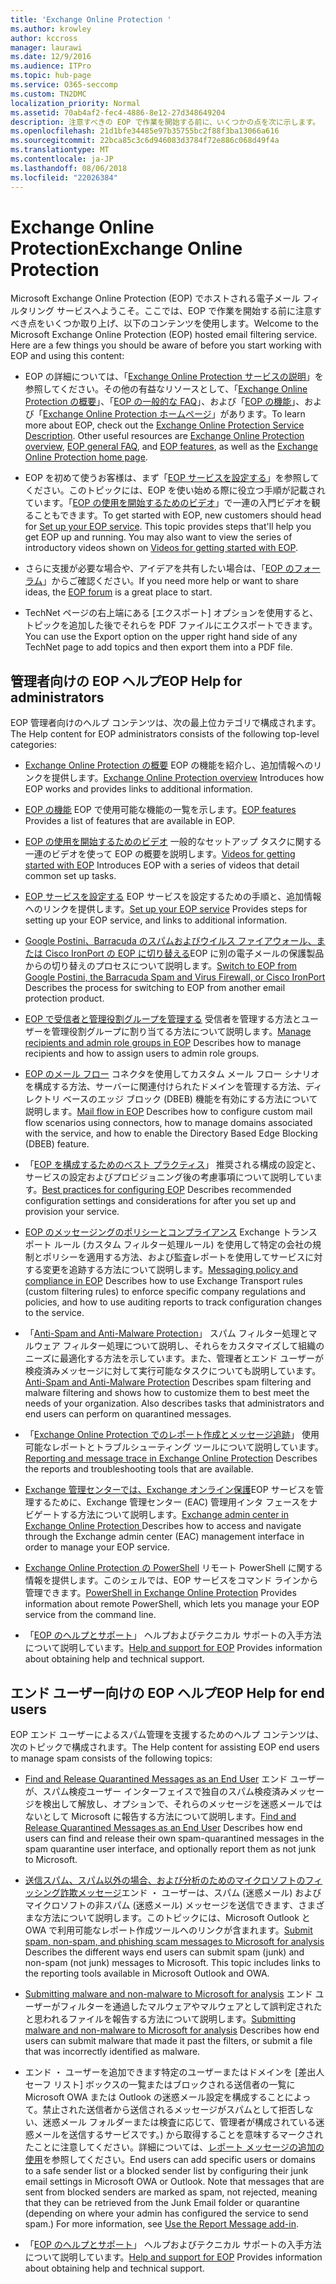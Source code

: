 ```yaml
---
title: 'Exchange Online Protection '
ms.author: krowley
author: kccross
manager: laurawi
ms.date: 12/9/2016
ms.audience: ITPro
ms.topic: hub-page
ms.service: O365-seccomp
ms.custom: TN2DMC
localization_priority: Normal
ms.assetid: 70ab4af2-fec4-4886-8e12-27d348649204
description: 注意すべきの EOP で作業を開始する前に、いくつかの点を次に示します。
ms.openlocfilehash: 21d1bfe34485e97b35755bc2f88f3ba13066a616
ms.sourcegitcommit: 22bca85c3c6d946083d3784f72e886c068d49f4a
ms.translationtype: MT
ms.contentlocale: ja-JP
ms.lasthandoff: 08/06/2018
ms.locfileid: "22026384"
---
```

# <a name="exchange-online-protection"></a><span data-ttu-id="f6de6-103">Exchange Online Protection</span><span class="sxs-lookup"><span data-stu-id="f6de6-103">Exchange Online Protection</span></span> 

<span data-ttu-id="f6de6-p101">Microsoft Exchange Online Protection (EOP) でホストされる電子メール フィルタリング サービスへようこそ。ここでは、EOP で作業を開始する前に注意すべき点をいくつか取り上げ、以下のコンテンツを使用します。</span><span class="sxs-lookup"><span data-stu-id="f6de6-p101">Welcome to the Microsoft Exchange Online Protection (EOP) hosted email filtering service. Here are a few things you should be aware of before you start working with EOP and using this content:</span></span>
  
- <span data-ttu-id="f6de6-p102">EOP の詳細については、「[Exchange Online Protection サービスの説明](https://go.microsoft.com/fwlink/p/?LinkId=320619)」を参照してください。その他の有益なリソースとして、「[Exchange Online Protection の概要](exchange-online-protection-overview.md)」、「[EOP の一般的な FAQ](eop-general-faq.md)」、および「[EOP の機能](eop-features.md)」、および「[Exchange Online Protection ホームページ](https://go.microsoft.com/fwlink/?LinkId=279912)」があります。</span><span class="sxs-lookup"><span data-stu-id="f6de6-p102">To learn more about EOP, check out the [Exchange Online Protection Service Description](https://go.microsoft.com/fwlink/p/?LinkId=320619). Other useful resources are [Exchange Online Protection overview](exchange-online-protection-overview.md), [EOP general FAQ](eop-general-faq.md), and [EOP features](eop-features.md), as well as the [Exchange Online Protection home page](https://go.microsoft.com/fwlink/?LinkId=279912).</span></span>
    
- <span data-ttu-id="f6de6-p103">EOP を初めて使うお客様は、まず「[EOP サービスを設定する](set-up-your-eop-service.md)」を参照してください。このトピックには、EOP を使い始める際に役立つ手順が記載されています。「[EOP の使用を開始するためのビデオ](videos-for-getting-started-with-eop.md)」で一連の入門ビデオを観ることもできます。</span><span class="sxs-lookup"><span data-stu-id="f6de6-p103">To get started with EOP, new customers should head for [Set up your EOP service](set-up-your-eop-service.md). This topic provides steps that'll help you get EOP up and running. You may also want to view the series of introductory videos shown on [Videos for getting started with EOP](videos-for-getting-started-with-eop.md).</span></span>
    
- <span data-ttu-id="f6de6-111">さらに支援が必要な場合や、アイデアを共有したい場合は、「[EOP のフォーラム](https://go.microsoft.com/fwlink/?LinkId=285351)」からご確認ください。</span><span class="sxs-lookup"><span data-stu-id="f6de6-111">If you need more help or want to share ideas, the [EOP forum](https://go.microsoft.com/fwlink/?LinkId=285351) is a great place to start.</span></span> 
    
- <span data-ttu-id="f6de6-112">TechNet ページの右上端にある [エクスポート] オプションを使用すると、トピックを追加した後でそれらを PDF ファイルにエクスポートできます。</span><span class="sxs-lookup"><span data-stu-id="f6de6-112">You can use the Export option on the upper right hand side of any TechNet page to add topics and then export them into a PDF file.</span></span> 
    
## <a name="eop-help-for-administrators"></a><span data-ttu-id="f6de6-113">管理者向けの EOP ヘルプ</span><span class="sxs-lookup"><span data-stu-id="f6de6-113">EOP Help for administrators</span></span>

<span data-ttu-id="f6de6-114">EOP 管理者向けのヘルプ コンテンツは、次の最上位カテゴリで構成されます。</span><span class="sxs-lookup"><span data-stu-id="f6de6-114">The Help content for EOP administrators consists of the following top-level categories:</span></span>
  
- <span data-ttu-id="f6de6-115">[Exchange Online Protection の概要](exchange-online-protection-overview.md) EOP の機能を紹介し、追加情報へのリンクを提供します。</span><span class="sxs-lookup"><span data-stu-id="f6de6-115">[Exchange Online Protection overview](exchange-online-protection-overview.md) Introduces how EOP works and provides links to additional information.</span></span> 
    
- <span data-ttu-id="f6de6-116">[EOP の機能](eop-features.md) EOP で使用可能な機能の一覧を示します。</span><span class="sxs-lookup"><span data-stu-id="f6de6-116">[EOP features](eop-features.md) Provides a list of features that are available in EOP.</span></span> 
    
- <span data-ttu-id="f6de6-117">[EOP の使用を開始するためのビデオ](videos-for-getting-started-with-eop.md) 一般的なセットアップ タスクに関する一連のビデオを使って EOP の概要を説明します。</span><span class="sxs-lookup"><span data-stu-id="f6de6-117">[Videos for getting started with EOP](videos-for-getting-started-with-eop.md) Introduces EOP with a series of videos that detail common set up tasks.</span></span> 
    
- <span data-ttu-id="f6de6-118">[EOP サービスを設定する](set-up-your-eop-service.md) EOP サービスを設定するための手順と、追加情報へのリンクを提供します。</span><span class="sxs-lookup"><span data-stu-id="f6de6-118">[Set up your EOP service](set-up-your-eop-service.md) Provides steps for setting up your EOP service, and links to additional information.</span></span> 
    
- <span data-ttu-id="f6de6-119">[Google Postini、Barracuda のスパムおよびウイルス ファイアウォール、または Cisco IronPort の EOP に切り替える](switch-to-eop-from-google-postini-the-barracuda-spam-and-virus-firewall-or-cisco.md)EOP に別の電子メールの保護製品からの切り替えのプロセスについて説明します。</span><span class="sxs-lookup"><span data-stu-id="f6de6-119">[Switch to EOP from Google Postini, the Barracuda Spam and Virus Firewall, or Cisco IronPort](switch-to-eop-from-google-postini-the-barracuda-spam-and-virus-firewall-or-cisco.md) Describes the process for switching to EOP from another email protection product.</span></span> 
    
- <span data-ttu-id="f6de6-120">[EOP で受信者と管理役割グループを管理する](manage-recipients-and-admin-role-groups-in-eop.md) 受信者を管理する方法とユーザーを管理役割グループに割り当てる方法について説明します。</span><span class="sxs-lookup"><span data-stu-id="f6de6-120">[Manage recipients and admin role groups in EOP](manage-recipients-and-admin-role-groups-in-eop.md) Describes how to manage recipients and how to assign users to admin role groups.</span></span> 
    
- <span data-ttu-id="f6de6-121">[EOP のメール フロー](mail-flow-in-eop.md) コネクタを使用してカスタム メール フロー シナリオを構成する方法、サーバーに関連付けられたドメインを管理する方法、ディレクトリ ベースのエッジ ブロック (DBEB) 機能を有効にする方法について説明します。</span><span class="sxs-lookup"><span data-stu-id="f6de6-121">[Mail flow in EOP](mail-flow-in-eop.md) Describes how to configure custom mail flow scenarios using connectors, how to manage domains associated with the service, and how to enable the Directory Based Edge Blocking (DBEB) feature.</span></span> 
    
- <span data-ttu-id="f6de6-122">「[EOP を構成するためのベスト プラクティス](best-practices-for-configuring-eop.md)」 推奨される構成の設定と、サービスの設定およびプロビジョニング後の考慮事項について説明しています。</span><span class="sxs-lookup"><span data-stu-id="f6de6-122">[Best practices for configuring EOP](best-practices-for-configuring-eop.md) Describes recommended configuration settings and considerations for after you set up and provision your service.</span></span> 
    
- <span data-ttu-id="f6de6-123">[EOP のメッセージングのポリシーとコンプライアンス](messaging-policy-and-compliance-in-eop.md) Exchange トランスポート ルール (カスタム フィルター処理ルール) を使用して特定の会社の規制とポリシーを適用する方法、および監査レポートを使用してサービスに対する変更を追跡する方法について説明します。</span><span class="sxs-lookup"><span data-stu-id="f6de6-123">[Messaging policy and compliance in EOP](messaging-policy-and-compliance-in-eop.md) Describes how to use Exchange Transport rules (custom filtering rules) to enforce specific company regulations and policies, and how to use auditing reports to track configuration changes to the service.</span></span> 
    
- <span data-ttu-id="f6de6-p104">「[Anti-Spam and Anti-Malware Protection](http://technet.microsoft.com/library/93c6c227-7442-4293-b64d-ec8f15c928db.aspx)」 スパム フィルター処理とマルウェア フィルター処理について説明し、それらをカスタマイズして組織のニーズに最適化する方法を示しています。また、管理者とエンド ユーザーが検疫済みメッセージに対して実行可能なタスクについても説明しています。</span><span class="sxs-lookup"><span data-stu-id="f6de6-p104">[Anti-Spam and Anti-Malware Protection](http://technet.microsoft.com/library/93c6c227-7442-4293-b64d-ec8f15c928db.aspx) Describes spam filtering and malware filtering and shows how to customize them to best meet the needs of your organization. Also describes tasks that administrators and end users can perform on quarantined messages.</span></span> 
    
- <span data-ttu-id="f6de6-126">「[Exchange Online Protection でのレポート作成とメッセージ追跡](reporting-and-message-trace-in-exchange-online-protection.md)」 使用可能なレポートとトラブルシューティング ツールについて説明しています。</span><span class="sxs-lookup"><span data-stu-id="f6de6-126">[Reporting and message trace in Exchange Online Protection](reporting-and-message-trace-in-exchange-online-protection.md) Describes the reports and troubleshooting tools that are available.</span></span> 
    
- <span data-ttu-id="f6de6-127">[Exchange 管理センターでは、Exchange オンライン保護](../exchange-admin-center-in-exchange-online-protection-eop.md)EOP サービスを管理するために、Exchange 管理センター (EAC) 管理用インタ フェースをナビゲートする方法について説明します。</span><span class="sxs-lookup"><span data-stu-id="f6de6-127">[Exchange admin center in Exchange Online Protection ](../exchange-admin-center-in-exchange-online-protection-eop.md) Describes how to access and navigate through the Exchange admin center (EAC) management interface in order to manage your EOP service.</span></span> 
    
- <span data-ttu-id="f6de6-128">[Exchange Online Protection の PowerShell](http://technet.microsoft.com/library/f7918a88-774a-405e-945b-bc2f5ee9f748.aspx) リモート PowerShell に関する情報を提供します。このシェルでは、EOP サービスをコマンド ラインから管理できます。</span><span class="sxs-lookup"><span data-stu-id="f6de6-128">[PowerShell in Exchange Online Protection](http://technet.microsoft.com/library/f7918a88-774a-405e-945b-bc2f5ee9f748.aspx) Provides information about remote PowerShell, which lets you manage your EOP service from the command line.</span></span> 
    
- <span data-ttu-id="f6de6-129">「[EOP のヘルプとサポート](help-and-support-for-eop.md)」 ヘルプおよびテクニカル サポートの入手方法について説明しています。</span><span class="sxs-lookup"><span data-stu-id="f6de6-129">[Help and support for EOP](help-and-support-for-eop.md) Provides information about obtaining help and technical support.</span></span> 
    
## <a name="eop-help-for-end-users"></a><span data-ttu-id="f6de6-130">エンド ユーザー向けの EOP ヘルプ</span><span class="sxs-lookup"><span data-stu-id="f6de6-130">EOP Help for end users</span></span>
<span data-ttu-id="f6de6-131"><a name="sectionSection1"> </a></span><span class="sxs-lookup"><span data-stu-id="f6de6-131"></span></span>

<span data-ttu-id="f6de6-132">EOP エンド ユーザーによるスパム管理を支援するためのヘルプ コンテンツは、次のトピックで構成されます。</span><span class="sxs-lookup"><span data-stu-id="f6de6-132">The Help content for assisting EOP end users to manage spam consists of the following topics:</span></span>
  
- <span data-ttu-id="f6de6-133">[Find and Release Quarantined Messages as an End User](http://technet.microsoft.com/library/e439b560-827a-4807-abd3-6b861c1ff786.aspx) エンド ユーザーが、スパム検疫ユーザー インターフェイスで独自のスパム検疫済みメッセージを検出して解放し、オプションで、それらのメッセージを迷惑メールではないとして Microsoft に報告する方法について説明します。</span><span class="sxs-lookup"><span data-stu-id="f6de6-133">[Find and Release Quarantined Messages as an End User](http://technet.microsoft.com/library/e439b560-827a-4807-abd3-6b861c1ff786.aspx) Describes how end users can find and release their own spam-quarantined messages in the spam quarantine user interface, and optionally report them as not junk to Microsoft.</span></span> 
        
- <span data-ttu-id="f6de6-p105">[送信スパム、スパム以外の場合、および分析のためのマイクロソフトのフィッシング詐欺メッセージ](../submit-spam-non-spam-and-phishing-scam-messages-to-microsoft-for-analysis.md)エンド ・ ユーザーは、スパム (迷惑メール) およびマイクロソフトの非スパム (迷惑メール) メッセージを送信できます、さまざまな方法について説明します。このトピックには、Microsoft Outlook と OWA で利用可能なレポート作成ツールへのリンクが含まれます。</span><span class="sxs-lookup"><span data-stu-id="f6de6-p105">[Submit spam, non-spam, and phishing scam messages to Microsoft for analysis](../submit-spam-non-spam-and-phishing-scam-messages-to-microsoft-for-analysis.md) Describes the different ways end users can submit spam (junk) and non-spam (not junk) messages to Microsoft. This topic includes links to the reporting tools available in Microsoft Outlook and OWA.</span></span> 
    
- <span data-ttu-id="f6de6-136">[Submitting malware and non-malware to Microsoft for analysis](../submitting-malware-and-non-malware-to-microsoft-for-analysis.md) エンド ユーザーがフィルターを通過したマルウェアやマルウェアとして誤判定されたと思われるファイルを報告する方法について説明します。</span><span class="sxs-lookup"><span data-stu-id="f6de6-136">[Submitting malware and non-malware to Microsoft for analysis](../submitting-malware-and-non-malware-to-microsoft-for-analysis.md) Describes how end users can submit malware that made it past the filters, or submit a file that was incorrectly identified as malware.</span></span> 
    
- <span data-ttu-id="f6de6-p106">エンド ・ ユーザーを追加できます特定のユーザーまたはドメインを [差出人セーフ リスト] ボックスの一覧またはブロックされる送信者の一覧に Microsoft OWA または Outlook の迷惑メール設定を構成することによって。禁止された送信者から送信されるメッセージがスパムとして拒否しない、迷惑メール フォルダーまたは検査に応じて、管理者が構成されている迷惑メールを送信するサービスです。) から取得することを意味するマークされたことに注意してください。詳細については、[レポート メッセージの追加の使用](https://support.office.com/article/addin-b5caa9f1-cdf3-4443-af8c-ff724ea719d2)を参照してください。</span><span class="sxs-lookup"><span data-stu-id="f6de6-p106">End users can add specific users or domains to a safe sender list or a blocked sender list by configuring their junk email settings in Microsoft OWA or Outlook. Note that messages that are sent from blocked senders are marked as spam, not rejected, meaning that they can be retrieved from the Junk Email folder or quarantine (depending on where your admin has configured the service to send spam.) For more information, see [Use the Report Message add-in](https://support.office.com/article/addin-b5caa9f1-cdf3-4443-af8c-ff724ea719d2).</span></span>
    
- <span data-ttu-id="f6de6-139">「[EOP のヘルプとサポート](help-and-support-for-eop.md)」 ヘルプおよびテクニカル サポートの入手方法について説明しています。</span><span class="sxs-lookup"><span data-stu-id="f6de6-139">[Help and support for EOP](help-and-support-for-eop.md) Provides information about obtaining help and technical support.</span></span> 
    

